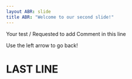 ```yaml
---
layout ABR: slide
title ABR: "Welcome to our second slide!"
---
```

Your test / Requested to add Comment in this line

Use the left arrow to go back!
# LAST LINE
